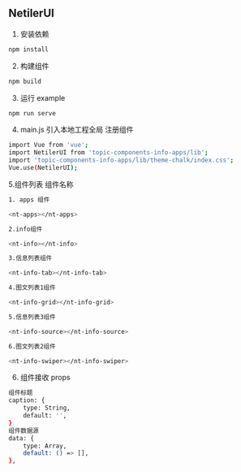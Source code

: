 ## NetilerUI

1. 安装依赖

```bash
npm install
```

2. 构建组件

```bash
npm build
```

3. 运行 example

```bash
npm run serve
```

4. main.js 引入本地工程全局 注册组件

```bash
import Vue from 'vue';
import NetilerUI from 'topic-components-info-apps/lib';
import 'topic-components-info-apps/lib/theme-chalk/index.css';
Vue.use(NetilerUI);
```

5.组件列表 组件名称

```bash
1. apps 组件

<nt-apps></nt-apps>

2.info组件

<nt-info></nt-info>

3.信息列表组件

<nt-info-tab></nt-info-tab>

4.图文列表1组件

<nt-info-grid></nt-info-grid>

5.信息列表3组件

<nt-info-source></nt-info-source>

6.图文列表2组件

<nt-info-swiper></nt-info-swiper>


```

6. 组件接收 props

```bash
组件标题
caption: {
    type: String,
    default: '',
}
组件数据源
data: {
    type: Array,
    default: () => [],
},
```
